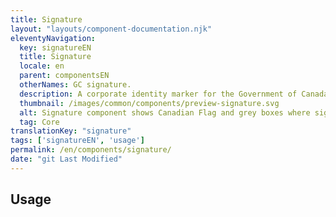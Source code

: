 ```yaml
---
title: Signature
layout: "layouts/component-documentation.njk"
eleventyNavigation:
  key: signatureEN
  title: Signature
  locale: en
  parent: componentsEN
  otherNames: GC signature.
  description: A corporate identity marker for the Government of Canada.
  thumbnail: /images/common/components/preview-signature.svg
  alt: Signature component shows Canadian Flag and grey boxes where signature text would be.
  tag: Core
translationKey: "signature"
tags: ['signatureEN', 'usage']
permalink: /en/components/signature/
date: "git Last Modified"
---
```


## Usage